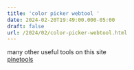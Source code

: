 ```yaml
---
title: 'color picker webtool '
date: 2024-02-20T19:49:00.000-05:00
draft: false
url: /2024/02/color-picker-webtool.html
---
```


many other useful tools on this site  
[pinetools](https://pinetools.com)